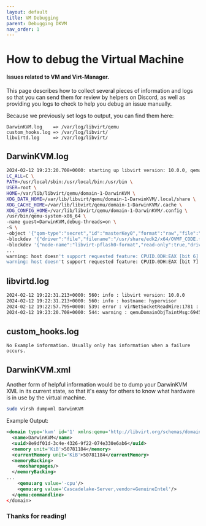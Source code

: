 ```yaml
---
layout: default
title: VM Debugging
parent: Debugging DKVM
nav_order: 1
---
```


# How to debug the Virtual Machine
#### Issues related to VM and Virt-Manager.

This page describes how to collect several pieces of information and logs so that you can send them for review by helpers on Discord, as well as providing you logs to check to help you debug an issue manually.

Because we previously set logs to output, you can find them here:

```
DarwinKVM.log    => /var/log/libvirt/qemu
custom_hooks.log => /var/log/libvirt/
libvirtd.log     => /var/log/libvirt/
```

## DarwinKVM.log

```bash
2024-02-12 19:23:20.708+0000: starting up libvirt version: 10.0.0, qemu version: 8.2.0, kernel: 6.7.3-zen1-2-zen, hostname: hypervisor
LC_ALL=C \
PATH=/usr/local/sbin:/usr/local/bin:/usr/bin \
USER=root \
HOME=/var/lib/libvirt/qemu/domain-1-DarwinKVM \
XDG_DATA_HOME=/var/lib/libvirt/qemu/domain-1-DarwinKVM/.local/share \
XDG_CACHE_HOME=/var/lib/libvirt/qemu/domain-1-DarwinKVM/.cache \
XDG_CONFIG_HOME=/var/lib/libvirt/qemu/domain-1-DarwinKVM/.config \
/usr/bin/qemu-system-x86_64 \
-name guest=DarwinKVM,debug-threads=on \
-S \
-object '{"qom-type":"secret","id":"masterKey0","format":"raw","file":"/var/lib/libvirt/qemu/domain-1-DarwinKVM/master-key.aes"}' \
-blockdev '{"driver":"file","filename":"/usr/share/edk2/x64/OVMF_CODE.fd","node-name":"libvirt-pflash0-storage","auto-read-only":true,"discard":"unmap"}' \
-blockdev '{"node-name":"libvirt-pflash0-format","read-only":true,"driver":"raw","file":"libvirt-pflash0-storage"}' \
...
warning: host doesn't support requested feature: CPUID.0DH:EAX [bit 6]
warning: host doesn't support requested feature: CPUID.0DH:EAX [bit 7]
```

## libvirtd.log

```bash
2024-02-12 19:22:31.213+0000: 560: info : libvirt version: 10.0.0
2024-02-12 19:22:31.213+0000: 560: info : hostname: hypervisor
2024-02-12 19:22:57.795+0000: 539: error : virNetSocketReadWire:1781 : End of file while reading data: Input/output error
2024-02-12 19:23:20.708+0000: 544: warning : qemuDomainObjTaintMsg:6945 : Domain id=1 name='DarwinKVM' uuid=8e9df01d-3c4e-4326-9f22-074e330e6ab6 is tainted: custom-argv
```

## custom_hooks.log

```
No Example information. Usually only has information when a failure occurs.
```

## DarwinKVM.xml

Another form of helpful information would be to dump your DarwinKVM XML in its current state, so that it's easy for others to know what hardware is in use by the virtual machine.

```bash
sudo virsh dumpxml DarwinKVM
```

Example Output:

```xml
<domain type='kvm' id='1' xmlns:qemu='http://libvirt.org/schemas/domain/qemu/1.0'>
  <name>DarwinKVM</name>
  <uuid>8e9df01d-3c4e-4326-9f22-074e330e6ab6</uuid>
  <memory unit='KiB'>50781184</memory>
  <currentMemory unit='KiB'>50781184</currentMemory>
  <memoryBacking>
    <nosharepages/>
  </memoryBacking>
...
    <qemu:arg value='-cpu'/>
    <qemu:arg value='Cascadelake-Server,vendor=GenuineIntel'/>
  </qemu:commandline>
</domain>
```

### Thanks for reading!
